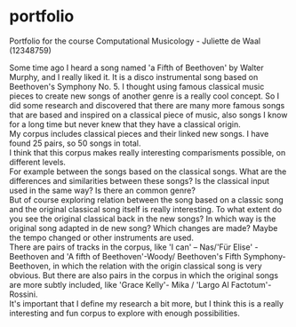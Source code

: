 # portfolio
Portfolio for the course Computational Musicology - Juliette de Waal (12348759) <br/>

Some time ago I heard a song named 'a Fifth of Beethoven' by Walter Murphy, and I really liked it. It is a disco instrumental song based on Beethoven's Symphony No. 5. I thought using famous classical music pieces to create new songs of another genre is a really cool concept. So I did some research and discovered that there are many more famous songs that are based and inspired on a classical piece of music, also songs I know for a long time but never knew that they have a classical origin.<br/>
My corpus includes classical pieces and their linked new songs. I have found 25 pairs, so 50 songs in total.<br/>
I think that this corpus makes really interesting comparisments possible, on different levels.<br/>
For example between the songs based on the classical songs. What are the differences and similarities between these songs? Is the classical input used in the same way? Is there an common genre?<br/>
But of course exploring relation between the song based on a classic song and the original classical song itself is really interesting. To what extent do you see the original classical back in the new songs? In which way is the original song adapted in de new song? Which changes are made? Maybe the tempo changed or other instruments are used.<br/>
There are pairs of tracks in the corpus, like 'I can' – Nas/'Für Elise' -Beethoven and 'A fifth of Beethoven'-Woody/ Beethoven's Fifth Symphony- Beethoven, in which the relation with the origin classical song is very obvious. But there are also pairs in the corpus in which the original songs are more subtly included, like 'Grace Kelly'- Mika /  'Largo Al Factotum'- Rossini. <br/>
It's important that I define my research a bit more, but I think this is a really interesting and fun corpus to explore with enough possibilities.
